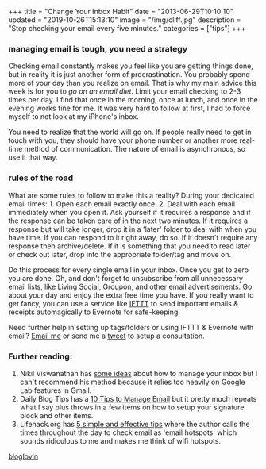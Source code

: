 +++
title = "Change Your Inbox Habit"
date = "2013-06-29T10:10:10"
updated = "2019-10-26T15:13:10"
image = "/img/cliff.jpg"
description = "Stop checking your email every five minutes."
categories = ["tips"]
+++

### managing email is tough, you need a strategy

Checking email constantly makes you feel like you are getting things done, but in reality it is just another form of procrastination. You probably spend more of your day than you realize on email. That is why my main advice this week is for you to <em>go on an email diet</em>. Limit your email checking to 2-3 times per day. I find that once in the morning, once at lunch, and once in the evening works fine for me. It was very hard to follow at first, I had to force myself to not look at my iPhone's inbox.

You need to realize that the world will go on. If people really need to get in touch with you, they should have your phone number or another more real-time method of communication. The nature of email is asynchronous, so use it that way.


### rules of the road
 What are some rules to follow to make this a reality? During your dedicated email times: 1. Open each email exactly once. 2. Deal with each email immediately when you open it. Ask yourself if it requires a response and if the response can be taken care of in the next two minutes. If it requires a response but will take longer, drop it in a 'later' folder to deal with when you have time. If you can respond to it right away, do so. If it doesn't require any response then archive/delete. If it is something that you need to read later or check out later, drop into the appropriate folder/tag and move on.

Do this process for every single email in your inbox. Once you get to zero you are done. Oh, and don't forget to unsubscribe from all unnecessary email lists, like Living Social, Groupon, and other email advertisements. Go about your day and enjoy the extra free time you have. If you really want to get fancy, you can use a service like <a href='http://www.ifttt.com'>IFTTT</a> to send important emails & receipts automagically to Evernote for safe-keeping.

Need further help in setting up tags/folders or using IFTTT & Evernote with email? <a href='mailto:james@jamescampbell.us'>Email me</a> or send me a <a href='https://twitter.com/intent/tweet?source=webclient&text=%40jamescampbell+I+need+help+with+email+lets+talk'>tweet</a> to setup a consultation.


### Further reading:

1. Nikil Viswanathan has <a href='http://www.nikilster.com/thoughts/how-to-win-at-email/?'>some ideas</a> about how to manage your inbox but I can't recommend his method because it relies too heavily on Google Lab features in Gmail.
2. Daily Blog Tips has a <a href='http://www.dailyblogtips.com/10-tips-for-managing-email-effectively/'>10 Tips to Manage Email</a> but it pretty much repeats what I say plus throws in a few items on how to setup your signature block and other items.
3. Lifehack.org has <a href="http://www.lifehack.org/articles/communication/five-simple-yet-effective-tips-for-managing-your-email.html">5 simple and effective tips</a> where the author calls the times throughout the day to check email as 'email hotspots' which sounds ridiculous to me and makes me think of wifi hotspots.

<a href="http://www.bloglovin.com/blog/9145659/?claim=9cdpjwmz99f">bloglovin</a>